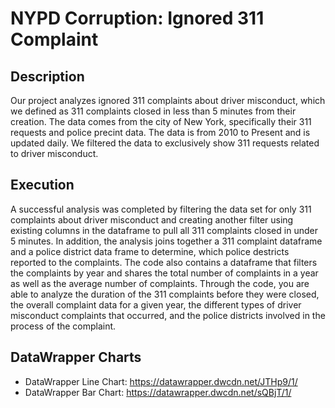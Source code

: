 # NYPD Corruption: Ignored 311 Complaint
## Description
Our project analyzes ignored 311 complaints about driver misconduct, which we defined as 311 complaints closed in less than 5 minutes from their creation. The data comes from the city of New York, specifically their 311 requests and police precint data. The data is from 2010 to Present and is updated daily. We filtered the data to exclusively show 311 requests related to driver misconduct.
## Execution
A successful analysis was completed by filtering the data set for only 311 complaints about driver misconduct and creating another filter using existing columns in the dataframe to pull all 311 complaints closed in under 5 minutes. In addition, the analysis joins together a 311 complaint dataframe and a police district data frame to determine, which police destricts reported to the complaints. The code also contains a dataframe that filters the complaints by year and shares the total number of complaints in a year as well as the average number of complaints. Through the code, you are able to analyze the duration of the 311 complaints before they were closed, the overall complaint data for a given year, the different types of driver misconduct complaints that occurred, and the police districts involved in the process of the complaint.
## DataWrapper Charts
* DataWrapper Line Chart: https://datawrapper.dwcdn.net/JTHp9/1/ 
* DataWrapper Bar Chart: https://datawrapper.dwcdn.net/sQBjT/1/ 

